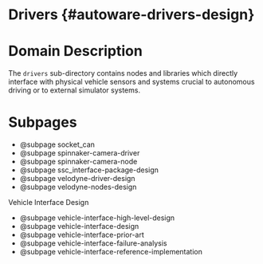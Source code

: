 Drivers {#autoware-drivers-design}
=======

# Domain Description

The `drivers` sub-directory contains nodes and libraries which directly interface with physical
vehicle sensors and systems crucial to autonomous driving or to external simulator systems.

# Subpages

- @subpage socket_can
- @subpage spinnaker-camera-driver
- @subpage spinnaker-camera-node
- @subpage ssc_interface-package-design
- @subpage velodyne-driver-design
- @subpage velodyne-nodes-design

Vehicle Interface Design
- @subpage vehicle-interface-high-level-design
- @subpage vehicle-interface-design
- @subpage vehicle-interface-prior-art
- @subpage vehicle-interface-failure-analysis
- @subpage vehicle-interface-reference-implementation
